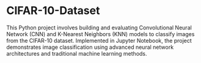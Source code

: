 # CIFAR-10-Dataset
This Python project involves building and evaluating Convolutional Neural Network (CNN) and K-Nearest Neighbors (KNN) models to classify images from the CIFAR-10 dataset. Implemented in Jupyter Notebook, the project demonstrates image classification using advanced neural network architectures and traditional machine learning methods.
